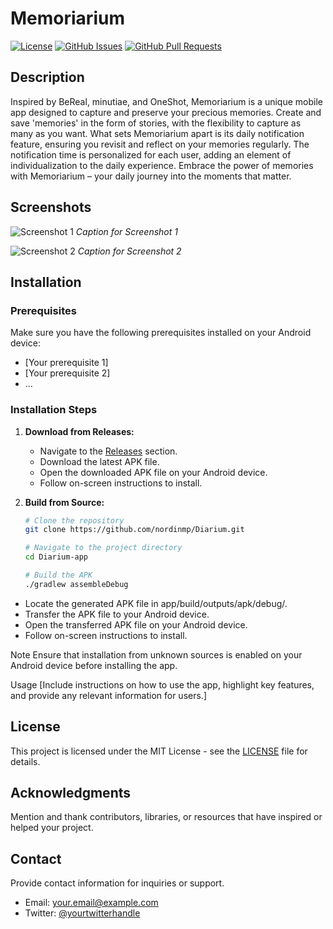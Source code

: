 # Memoriarium

[![License](https://img.shields.io/badge/License-MIT-blue.svg)](LICENSE)
[![GitHub Issues](https://img.shields.io/github/issues/nordinmp/Diarium)](https://github.com/nordinmp/Diarium/issues)
[![GitHub Pull Requests](https://img.shields.io/github/issues-pr/nordinmp/Diarium)](https://github.com/nordinmp/Diarium)

## Description

Inspired by BeReal, minutiae, and OneShot, Memoriarium is a unique mobile app designed to capture and preserve your precious memories. Create and save 'memories' in the form of stories, with the flexibility to capture as many as you want. What sets Memoriarium apart is its daily notification feature, ensuring you revisit and reflect on your memories regularly. The notification time is personalized for each user, adding an element of individualization to the daily experience. Embrace the power of memories with Memoriarium – your daily journey into the moments that matter.

## Screenshots

![Screenshot 1](/screenshots/screenshot1.png)
*Caption for Screenshot 1*

![Screenshot 2](/screenshots/screenshot2.png)
*Caption for Screenshot 2*

[//]: # (Add more screenshots with captions as needed)

## Installation

### Prerequisites
Make sure you have the following prerequisites installed on your Android device:
- [Your prerequisite 1]
- [Your prerequisite 2]
- ...

### Installation Steps

1. **Download from Releases:**
   - Navigate to the [Releases](https://github.com/yourusername/memoryverse-app/releases) section.
   - Download the latest APK file.
   - Open the downloaded APK file on your Android device.
   - Follow on-screen instructions to install.

2. **Build from Source:**
   ```bash
   # Clone the repository
   git clone https://github.com/nordinmp/Diarium.git

   # Navigate to the project directory
   cd Diarium-app

   # Build the APK
   ./gradlew assembleDebug
- Locate the generated APK file in app/build/outputs/apk/debug/.
- Transfer the APK file to your Android device.
- Open the transferred APK file on your Android device.
- Follow on-screen instructions to install.

Note
Ensure that installation from unknown sources is enabled on your Android device before installing the app.

Usage
[Include instructions on how to use the app, highlight key features, and provide any relevant information for users.]

## License

This project is licensed under the MIT License - see the [LICENSE](LICENSE) file for details.

## Acknowledgments

Mention and thank contributors, libraries, or resources that have inspired or helped your project.

## Contact

Provide contact information for inquiries or support.

- Email: your.email@example.com
- Twitter: [@yourtwitterhandle](https://twitter.com/yourtwitterhandle)
